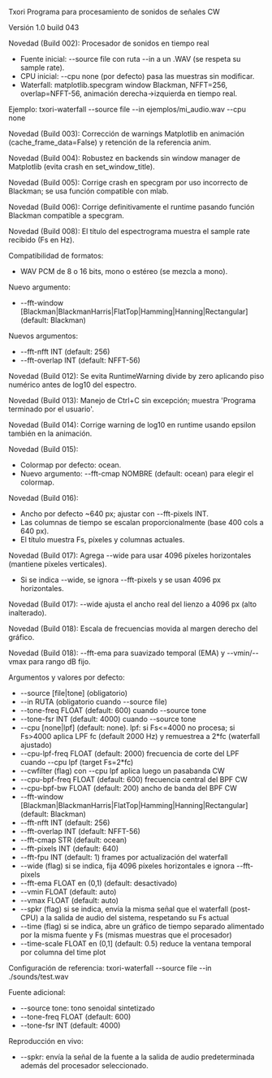 Txori
Programa para procesamiento de sonidos de señales CW

Versión 1.0 build 043


Novedad (Build 002): Procesador de sonidos en tiempo real
- Fuente inicial: --source file con ruta --in a un .WAV (se respeta su sample rate).
- CPU inicial: --cpu none (por defecto) pasa las muestras sin modificar.
- Waterfall: matplotlib.specgram window Blackman, NFFT=256, overlap=NFFT-56, animación derecha→izquierda en tiempo real.

Ejemplo:
  txori-waterfall --source file --in ejemplos/mi_audio.wav --cpu none

Novedad (Build 003): Corrección de warnings Matplotlib en animación (cache_frame_data=False) y retención de la referencia anim.

Novedad (Build 004): Robustez en backends sin window manager de Matplotlib (evita crash en set_window_title).

Novedad (Build 005): Corrige crash en specgram por uso incorrecto de Blackman; se usa función compatible con mlab.

Novedad (Build 006): Corrige definitivamente el runtime pasando función Blackman compatible a specgram.

Novedad (Build 008): El título del espectrograma muestra el sample rate recibido (Fs en Hz).

Compatibilidad de formatos:
- WAV PCM de 8 o 16 bits, mono o estéreo (se mezcla a mono).

Nuevo argumento:
- --fft-window [Blackman|BlackmanHarris|FlatTop|Hamming|Hanning|Rectangular] (default: Blackman)

Nuevos argumentos:
- --fft-nfft INT (default: 256)
- --fft-overlap INT (default: NFFT-56)

Novedad (Build 012): Se evita RuntimeWarning divide by zero aplicando piso numérico antes de log10 del espectro.

Novedad (Build 013): Manejo de Ctrl+C sin excepción; muestra 'Programa terminado por el usuario'.

Novedad (Build 014): Corrige warning de log10 en runtime usando epsilon también en la animación.

Novedad (Build 015):
- Colormap por defecto: ocean.
- Nuevo argumento: --fft-cmap NOMBRE (default: ocean) para elegir el colormap.

Novedad (Build 016):
- Ancho por defecto ~640 px; ajustar con --fft-pixels INT.
- Las columnas de tiempo se escalan proporcionalmente (base 400 cols a 640 px).
- El título muestra Fs, píxeles y columnas actuales.

Novedad (Build 017): Agrega --wide para usar 4096 píxeles horizontales (mantiene píxeles verticales).
- Si se indica --wide, se ignora --fft-pixels y se usan 4096 px horizontales.

Novedad (Build 017): --wide ajusta el ancho real del lienzo a 4096 px (alto inalterado).

Novedad (Build 018): Escala de frecuencias movida al margen derecho del gráfico.

Novedad (Build 018): --fft-ema para suavizado temporal (EMA) y --vmin/--vmax para rango dB fijo.

Argumentos y valores por defecto:
- --source [file|tone] (obligatorio)
- --in RUTA (obligatorio cuando --source file)
- --tone-freq FLOAT (default: 600) cuando --source tone
- --tone-fsr INT (default: 4000) cuando --source tone
- --cpu [none|lpf] (default: none). lpf: si Fs<=4000 no procesa; si Fs>4000 aplica LPF fc (default 2000 Hz) y remuestrea a 2*fc (waterfall ajustado)
- --cpu-lpf-freq FLOAT (default: 2000) frecuencia de corte del LPF cuando --cpu lpf (target Fs=2*fc)
- --cwfilter (flag) con --cpu lpf aplica luego un pasabanda CW
- --cpu-bpf-freq FLOAT (default: 600) frecuencia central del BPF CW
- --cpu-bpf-bw FLOAT (default: 200) ancho de banda del BPF CW
- --fft-window [Blackman|BlackmanHarris|FlatTop|Hamming|Hanning|Rectangular] (default: Blackman)
- --fft-nfft INT (default: 256)
- --fft-overlap INT (default: NFFT-56)
- --fft-cmap STR (default: ocean)
- --fft-pixels INT (default: 640)
- --fft-fpu INT (default: 1) frames por actualización del waterfall
- --wide (flag) si se indica, fija 4096 píxeles horizontales e ignora --fft-pixels
- --fft-ema FLOAT en (0,1) (default: desactivado)
- --vmin FLOAT (default: auto)
- --vmax FLOAT (default: auto)
- --spkr (flag) si se indica, envía la misma señal que el waterfall (post-CPU) a la salida de audio del sistema, respetando su Fs actual
- --time (flag) si se indica, abre un gráfico de tiempo separado alimentado por la misma fuente y Fs (mismas muestras que el procesador)
- --time-scale FLOAT en (0,1] (default: 0.5) reduce la ventana temporal por columna del time plot

Configuración de referencia:
  txori-waterfall --source file --in ./sounds/test.wav

Fuente adicional:
- --source tone: tono senoidal sintetizado
- --tone-freq FLOAT (default: 600)
- --tone-fsr INT (default: 4000)

Reproducción en vivo:
- --spkr: envía la señal de la fuente a la salida de audio predeterminada además del procesador seleccionado.
